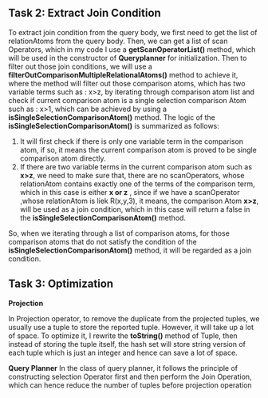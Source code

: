 ## Task 2: Extract Join Condition

To extract join condition from the query body, we first need to get the list of relationAtoms from the query body. Then, we can get a list of scan Operators, which in my code I use a **getScanOperatorList()** method, which will be used in the constructor of **Queryplanner** for initialization. Then to filter out those join conditions, we will use a **filterOutComparisonMultipleRelationalAtoms()** method to achieve it, where the method will filter out those comparison atoms, which has two variable terms such as : x>z, by iterating through comparison atom list and check if current comparison atom is a single selection comparison Atom such as : x>1, which can be achieved by using a **isSingleSelectionComparisonAtom()** method. The logic of the **isSingleSelectionComparisonAtom()** is summarized as follows:

1. It will first check if there is only one variable term in the comparison atom, if so, it means the current comparison atom is proved to be single comparison atom directly.
2. If there are two variable terms in the current comparison atom such as **x>z**, we need to make sure that, there are no scanOperators, whose relationAtom contains exactly one of the terms of the comparison term, which in this case is either **x or z** , since if we have a scanOperator ,whose relationAtom is liek R(x,y,3), it means, the comparison Atom **x>z**, will be used as a join condition, which in this case will return a false in the **isSingleSelectionComparisonAtom()** method.

So, when we iterating through a list of comparison atoms, for those comparison atoms that do not satisfy the condition of the  **isSingleSelectionComparisonAtom()** method, it will be regarded as a join condition.

## Task 3: Optimization

**Projection**

In Projection operator,  to remove the duplicate from the projected tuples,  we usually use a tuple to store the reported tuple. However, it will take up a lot of space. To optimize it, I rewrite the **toString()** method of Tuple, then instead of storing the tuple itself, the hash set will store string version of each tuple which is just an integer and hence can save a lot of space. 



**Query Planner**
In the class of query planner, it follows the principle of constructing selection Operator first and then perform the Join Operation, which can hence reduce the number of tuples before projection operation